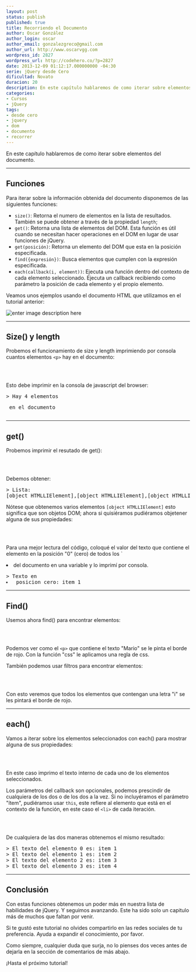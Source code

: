 ```yaml
---
layout: post
status: publish
published: true
title: Recorriendo el Documento
author: Oscar González
author_login: oscar
author_email: gonzalezgreco@gmail.com
author_url: http://www.oscarvgg.com
wordpress_id: 2827
wordpress_url: http://codehero.co/?p=2827
date: 2013-12-09 01:12:17.000000000 -04:30
serie: jQuery desde Cero
dificultad: Novato
duracion: 20
description: En este capítulo hablaremos de como iterar sobre elementos del documento.
categories:
- Cursos
- jQuery
tags:
- desde cero
- jquery
- dom
- documento
- recorrer
---
```

<p>En este capítulo hablaremos de como iterar sobre elementos del documento.</p>

<hr />

<h2>Funciones</h2>

<p>Para iterar sobre la información obtenida del documento disponemos de las siguientes funciones:</p>

<ul>
<li><code>size()</code>: Retorna el numero de elementos en la lista de resultados. También se puede obtener a través de la propiedad <code>length</code>;</li>
<li><code>get()</code>: Retorna una lista de elementos del DOM. Esta función es útil cuando se necesitan hacer operaciones en el DOM en lugar de usar funciones de jQuery.</li>
<li><code>get(posición)</code>: Retorna un elemento del DOM que esta en la posición especificada.</li>
<li><code>find({expresión})</code>: Busca elementos que cumplen con la expresión especificada.</li>
<li><code>each(callback(i, element))</code>: Ejecuta una función dentro del contexto de cada elemento seleccionado. Ejecuta un callback recibiendo como parámetro la posición de cada elemento y el propio elemento.</li>
</ul>

<p>Veamos unos ejemplos usando el documento HTML que utilizamos en el tutorial anterior:</p>

<p><img src="http://i.imgur.com/AIfY8ri.png" alt="enter image description here" /></p>

<hr />

<h2>Size() y length</h2>

<p>Probemos el funcionamiento de size y length imprimiendo por consola cuantos elementos <code>&lt;p&gt;</code> hay en el documento:</p>

<pre>
<script type="text/javascript">

    $("document").ready(function() {

      console.log('Hay ' + $('p').length + ' elementos <p> en el documento');
      console.log('Hay ' + $('p').size() + ' elementos <p> en el documento');

    });

</script>
</pre>

<p>Esto debe imprimir en la consola de javascript del browser:</p>

<pre lang="javascript">
> Hay 4 elementos <p> en el documento
</pre>

<hr />

<h2>get()</h2>

<p>Probemos imprimir el resutado de get():</p>

<pre>
<script type="text/javascript">

    $("document").ready(function() {

      console.log('Lista: \n' + $('li').get());

    });

</script>
</pre>

<p>Debemos obtener:</p>

<pre lang="javascript">
> Lista:
[object HTMLLIElement],[object HTMLLIElement],[object HTMLLIElement],[object HTMLLIElement]
</pre>

<p>Nótese que obtenemos varios elementos <code>[object HTMLLIElement]</code> esto significa que son objetos DOM; ahora si quisiéramos pudiéramos objetener alguna de sus propiedades:</p>

<pre>
<script type="text/javascript">

    $("document").ready(function() {

      var liElement = $('li').get(0).innerText;

      console.log('Texto en <li> posicion cero: ' + liElement);

    });

</script>
</pre>

<p>Para una mejor lectura del código, coloqué el valor del texto que contiene el elemento en la posición "0" (cero) de todos los `<li> del documento en una variable y lo imprimí por consola.</p>

<pre lang="javascript">
> Texto en <li> posicion cero: item 1
</pre>

<hr />

<h2>Find()</h2>

<p>Usemos ahora find() para encontrar elementos:</p>

<pre>
<script type="text/javascript">

    $("document").ready(function() {

      $('body').find('p.class1').css('border', '3px solid red');

    });

</script>
</pre>

<p>Podemos ver como el <code>&lt;p&gt;</code> que contiene el texto "Mario" se le pinta el borde de rojo. Con la función "css" le aplicamos una regla de css.</p>

<p>También podemos usar filtros para encontrar elementos:</p>

<pre>
<script type="text/javascript">

    $("document").ready(function() {

      $('body').find(':contains ("i")').css('border', '3px solid red');

    });

</script>
</pre>

<p>Con esto veremos que todos los elementos que contengan una letra "i" se les pintará el borde de rojo.</p>

<hr />

<h2>each()</h2>

<p>Vamos a iterar sobre los elementos seleccionados con each() para mostrar alguna de sus propiedades:</p>

<pre>
<script type="text/javascript">

    $("document").ready(function() {

      $('li').each(function(i, item) {

        var text = item.innerText;

        console.log('El texto del elemento ' + i + ' es: ' + text);

      });

    });

</script>
</pre>

<p>En este caso imprimo el texto interno de cada uno de los elementos seleccionados.</p>

<p>Los parámetros del callback son opcionales, podemos prescindir de cualquiera de los dos o de los dos a la vez. Si no incluyéramos el parámetro "ítem", pudiéramos usar <code>this</code>, este refiere al elemento que está en el contexto de la función, en este caso el <code>&lt;li&gt;</code> de cada iteración.</p>

<pre>
<script type="text/javascript">

    $("document").ready(function() {

      $('li').each(function(i) {

        var text = this.innerText;

        console.log('El texto del elemento ' + i + ' es: ' + text);

      });

    });

</script>
</pre>

<p>De cualquiera de las dos maneras obtenemos el mismo resultado:</p>

<pre lang="javascript">
> El texto del elemento 0 es: item 1
> El texto del elemento 1 es: item 2
> El texto del elemento 2 es: item 3
> El texto del elemento 3 es: item 4
</pre>

<hr />

<h2>Conclusión</h2>

<p>Con estas funciones obtenemos un poder más en nuestra lista de habilidades de jQuery. Y seguimos avanzando. Este ha sido solo un capitulo más de muchos que faltan por venir.</p>

<p>Si te gustó este tutorial no olvides compartirlo en las redes sociales de tu preferencia. Ayuda a expandir el conocimiento, por favor.</p>

<p>Como siempre, cualquier duda que surja, no lo pienses dos veces antes de dejarla en la sección de comentarios de más abajo.</p>

<p>¡Hasta el próximo tutorial!</p>
